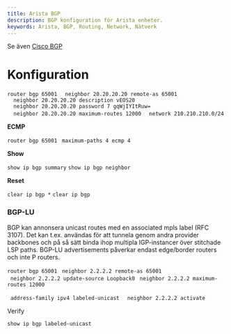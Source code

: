 ```yaml
---
title: Arista BGP
description: BGP konfiguration för Arista enheter.
keywords: Arista, BGP, Routing, Network, Nätverk
---
```


Se även [Cisco BGP](../cisco/Cisco_BGP.md)

Konfiguration
=============

`router bgp 65001`
`  neighbor 20.20.20.20 remote-as 65001`
`  neighbor 20.20.20.20 description vEOS20`
`  neighbor 20.20.20.20 password 7 gqWjIYItRuw=`
`  neighbor 20.20.20.20 maximum-routes 12000`
`  network 210.210.210.0/24`

**ECMP**

`router bgp 65001`
` maximum-paths 4 ecmp 4`

**Show**

`show ip bgp summary`
`show ip bgp neighbor`

**Reset**

`clear ip bgp *`
`clear ip bgp `

### BGP-LU

BGP kan annonsera unicast routes med en associated mpls label (RFC
3107). Det kan t.ex. användas för att tunnela genom andra provider
backbones och på så sätt binda ihop multipla IGP-instancer över
stitchade LSP paths. BGP-LU advertisements påverkar endast edge/border
routers och inte P routers.

`router bgp 65001`
` neighbor 2.2.2.2 remote-as 65001`
` neighbor 2.2.2.2 update-source Loopback0`
` neighbor 2.2.2.2 maximum-routes 12000`

` address-family ipv4 labeled-unicast`
`  neighbor 2.2.2.2 activate`

Verify

`show ip bgp labeled-unicast`